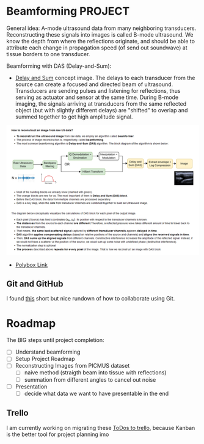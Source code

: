 # Beamforming PROJECT
General idea: A-mode ultrasound data from many neighboring transducers. Reconstructing these signals into images is called B-mode ultrasound. We know the depth from where the reflections originate, and should be able to attribute each change in propagation speed (of send out soundwave) at tissue borders to one transducer. 

Beamforming with DAS (Delay-and-Sum):
- [Delay and Sum](<media/delay and sum.png>) concept image. The delays to each transducer from the source can create a focused and directed beam of ultrasound. Transducers are sending pulses and listening for reflections, thus serving as actuator and sensor at the same time. During B-mode imaging, the signals arriving at transducers from the same reflected object (but with slightly different delays) are "shifted" to overlap and summed together to get high amplitude signal. 

![Image reconstruction](media/image_reconstruction.png)

- [Polybox Link](https://polybox.ethz.ch/index.php/apps/files/?dir=/WUPS%20Project&fileid=3513953695)

## Git and GitHub

I found [this](https://medium.com/@jonathanmines/the-ultimate-github-collaboration-guide-df816e98fb67#:~:text=How%20to%20Collaborate%20on%20GitHub%201%20%20Step,Repeat.%20And%20that%E2%80%99s%20pretty%20much%20it%21%20See%20More.) short but nice rundown of how to collaborate using Git. 

# Roadmap

The BIG steps until project completion:

- [ ] Understand beamforming
- [ ] Setup Project Roadmap
- [ ] Reconstructing Images from PICMUS dataset
    - [ ] naive method (straigth beam into tissue with reflections)
    - [ ] summation from different angles to cancel out noise
- [ ] Presentation
    - [ ] decide what data we want to have presentable in the end

## Trello

I am currently working on migrating these [ToDos to trello](https://trello.com/b/LNgm3pRo), because Kanban is the better tool for project planning imo

